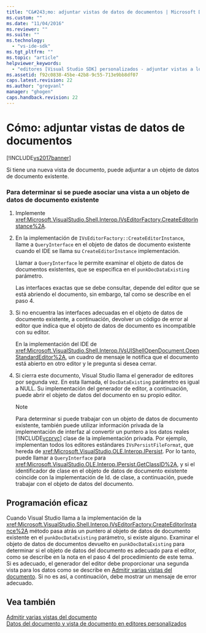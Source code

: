 ```yaml
---
title: "C&#243;mo: adjuntar vistas de datos de documentos | Microsoft Docs"
ms.custom: ""
ms.date: "11/04/2016"
ms.reviewer: ""
ms.suite: ""
ms.technology: 
  - "vs-ide-sdk"
ms.tgt_pltfrm: ""
ms.topic: "article"
helpviewer_keywords: 
  - "editores [Visual Studio SDK] personalizados - adjuntar vistas a los datos de documentos"
ms.assetid: f92c0838-45be-42b8-9c55-713e9bb8df07
caps.latest.revision: 22
ms.author: "gregvanl"
manager: "ghogen"
caps.handback.revision: 22
---
```

# C&#243;mo: adjuntar vistas de datos de documentos
[!INCLUDE[vs2017banner](../code-quality/includes/vs2017banner.md)]

Si tiene una nueva vista de documento, puede adjuntar a un objeto de datos de documento existente.  
  
### Para determinar si se puede asociar una vista a un objeto de datos de documento existente  
  
1.  Implemente <xref:Microsoft.VisualStudio.Shell.Interop.IVsEditorFactory.CreateEditorInstance%2A>.  
  
2.  En la implementación de `IVsEditorFactory::CreateEditorInstance`, llame a `QueryInterface` en el objeto de datos de documento existente cuando el IDE se llama su `CreateEditorInstance` implementación.  
  
     Llamar a `QueryInterface` le permite examinar el objeto de datos de documentos existentes, que se especifica en el `punkDocDataExisting` parámetro.  
  
     Las interfaces exactas que se debe consultar, depende del editor que se está abriendo el documento, sin embargo, tal como se describe en el paso 4.  
  
3.  Si no encuentra las interfaces adecuadas en el objeto de datos de documento existente, a continuación, devolver un código de error al editor que indica que el objeto de datos de documento es incompatible con su editor.  
  
     En la implementación del IDE de <xref:Microsoft.VisualStudio.Shell.Interop.IVsUIShellOpenDocument.OpenStandardEditor%2A>, un cuadro de mensaje le notifica que el documento está abierto en otro editor y le pregunta si desea cerrar.  
  
4.  Si cierra este documento, Visual Studio llama el generador de editores por segunda vez. En esta llamada, el `DocDataExisting` parámetro es igual a NULL. Su implementación del generador de editor, a continuación, puede abrir el objeto de datos del documento en su propio editor.  
  
    > [!NOTE]
    >  Para determinar si puede trabajar con un objeto de datos de documento existente, también puede utilizar información privada de la implementación de interfaz al convertir un puntero a los datos reales [!INCLUDE[vcprvc](../code-quality/includes/vcprvc_md.md)] clase de la implementación privada. Por ejemplo, implementan todos los editores estándares `IVsPersistFileFormat`, que hereda de <xref:Microsoft.VisualStudio.OLE.Interop.IPersist>. Por lo tanto, puede llamar a `QueryInterface` para <xref:Microsoft.VisualStudio.OLE.Interop.IPersist.GetClassID%2A>, y si el identificador de clase en el objeto de datos de documento existente coincide con la implementación de Id. de clase, a continuación, puede trabajar con el objeto de datos del documento.  
  
## Programación eficaz  
 Cuando Visual Studio llama a la implementación de la <xref:Microsoft.VisualStudio.Shell.Interop.IVsEditorFactory.CreateEditorInstance%2A> método pasa atrás un puntero al objeto de datos de documento existente en el `punkDocDataExisting` parámetro, si existe alguno. Examinar el objeto de datos de documentos devuelto en `punkDocDataExisting` para determinar si el objeto de datos del documento es adecuado para el editor, como se describe en la nota en el paso 4 del procedimiento de este tema. Si es adecuado, el generador del editor debe proporcionar una segunda vista para los datos como se describe en [Admitir varias vistas del documento](../extensibility/supporting-multiple-document-views.md). Si no es así, a continuación, debe mostrar un mensaje de error adecuado.  
  
## Vea también  
 [Admitir varias vistas del documento](../extensibility/supporting-multiple-document-views.md)   
 [Datos del documento y vista de documento en editores personalizados](../extensibility/document-data-and-document-view-in-custom-editors.md)